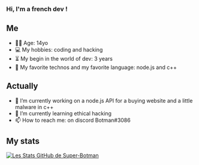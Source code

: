 ### Hi, I'm a french dev !

## Me

- 👨‍💻 Age: 14yo
- 💻 My hobbies: coding and hacking
- ⏳ My begin in the world of dev: 3 years
- 🚀 My favorite technos and my favorite language: node.js and c++

## Actually

- 🔭 I’m currently working on a node.js API for a buying website and a little malware in c++
- 🌱 I’m currently learning ethical hacking
- 📫 How to reach me: on discord Botman#3086

## My stats
 <script src="https://tryhackme.com/badge/772238"></script>

[![Les Stats GitHub de Super-Botman](https://github-readme-stats.vercel.app/api?username=Super-Botman&show_icons=true&theme=gruvbox)](https://github.com/anuraghazra/github-readme-stats)
